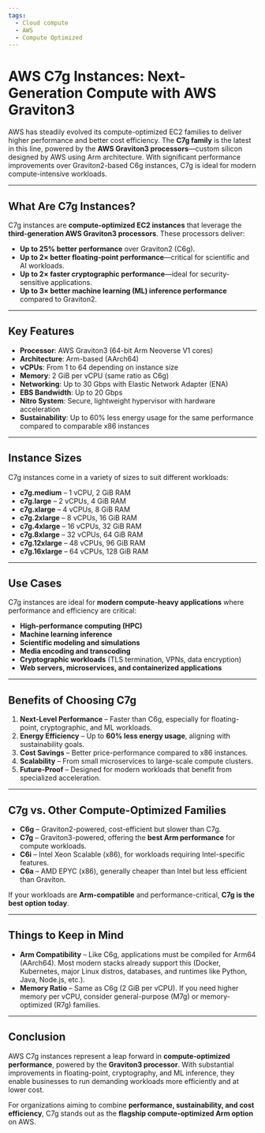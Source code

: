 ```yaml
---
tags:
  - Cloud compute
  - AWS
  - Compute Optimized
---
```


# AWS C7g Instances: Next-Generation Compute with AWS Graviton3

AWS has steadily evolved its compute-optimized EC2 families to deliver higher performance and better cost efficiency. The **C7g family** is the latest in this line, powered by the **AWS Graviton3 processors**—custom silicon designed by AWS using Arm architecture. With significant performance improvements over Graviton2-based C6g instances, C7g is ideal for modern compute-intensive workloads.

---

## What Are C7g Instances?

C7g instances are **compute-optimized EC2 instances** that leverage the **third-generation AWS Graviton3 processors**. These processors deliver:

* **Up to 25% better performance** over Graviton2 (C6g).
* **Up to 2× better floating-point performance**—critical for scientific and AI workloads.
* **Up to 2× faster cryptographic performance**—ideal for security-sensitive applications.
* **Up to 3× better machine learning (ML) inference performance** compared to Graviton2.

---

## Key Features

* **Processor**: AWS Graviton3 (64-bit Arm Neoverse V1 cores)
* **Architecture**: Arm-based (AArch64)
* **vCPUs**: From 1 to 64 depending on instance size
* **Memory**: 2 GiB per vCPU (same ratio as C6g)
* **Networking**: Up to 30 Gbps with Elastic Network Adapter (ENA)
* **EBS Bandwidth**: Up to 20 Gbps
* **Nitro System**: Secure, lightweight hypervisor with hardware acceleration
* **Sustainability**: Up to 60% less energy usage for the same performance compared to comparable x86 instances

---

## Instance Sizes

C7g instances come in a variety of sizes to suit different workloads:

* **c7g.medium** – 1 vCPU, 2 GiB RAM
* **c7g.large** – 2 vCPUs, 4 GiB RAM
* **c7g.xlarge** – 4 vCPUs, 8 GiB RAM
* **c7g.2xlarge** – 8 vCPUs, 16 GiB RAM
* **c7g.4xlarge** – 16 vCPUs, 32 GiB RAM
* **c7g.8xlarge** – 32 vCPUs, 64 GiB RAM
* **c7g.12xlarge** – 48 vCPUs, 96 GiB RAM
* **c7g.16xlarge** – 64 vCPUs, 128 GiB RAM

---

## Use Cases

C7g instances are ideal for **modern compute-heavy applications** where performance and efficiency are critical:

* **High-performance computing (HPC)**
* **Machine learning inference**
* **Scientific modeling and simulations**
* **Media encoding and transcoding**
* **Cryptographic workloads** (TLS termination, VPNs, data encryption)
* **Web servers, microservices, and containerized applications**

---

## Benefits of Choosing C7g

1. **Next-Level Performance** – Faster than C6g, especially for floating-point, cryptographic, and ML workloads.
2. **Energy Efficiency** – Up to **60% less energy usage**, aligning with sustainability goals.
3. **Cost Savings** – Better price-performance compared to x86 instances.
4. **Scalability** – From small microservices to large-scale compute clusters.
5. **Future-Proof** – Designed for modern workloads that benefit from specialized acceleration.

---

## C7g vs. Other Compute-Optimized Families

* **C6g** – Graviton2-powered, cost-efficient but slower than C7g.
* **C7g** – Graviton3-powered, offering the **best Arm performance** for compute workloads.
* **C6i** – Intel Xeon Scalable (x86), for workloads requiring Intel-specific features.
* **C6a** – AMD EPYC (x86), generally cheaper than Intel but less efficient than Graviton.

If your workloads are **Arm-compatible** and performance-critical, **C7g is the best option today**.

---

## Things to Keep in Mind

* **Arm Compatibility** – Like C6g, applications must be compiled for Arm64 (AArch64). Most modern stacks already support this (Docker, Kubernetes, major Linux distros, databases, and runtimes like Python, Java, Node.js, etc.).
* **Memory Ratio** – Same as C6g (2 GiB per vCPU). If you need higher memory per vCPU, consider general-purpose (M7g) or memory-optimized (R7g) families.

---

## Conclusion

AWS C7g instances represent a leap forward in **compute-optimized performance**, powered by the **Graviton3 processor**. With substantial improvements in floating-point, cryptography, and ML inference, they enable businesses to run demanding workloads more efficiently and at lower cost.

For organizations aiming to combine **performance, sustainability, and cost efficiency**, C7g stands out as the **flagship compute-optimized Arm option** on AWS.
